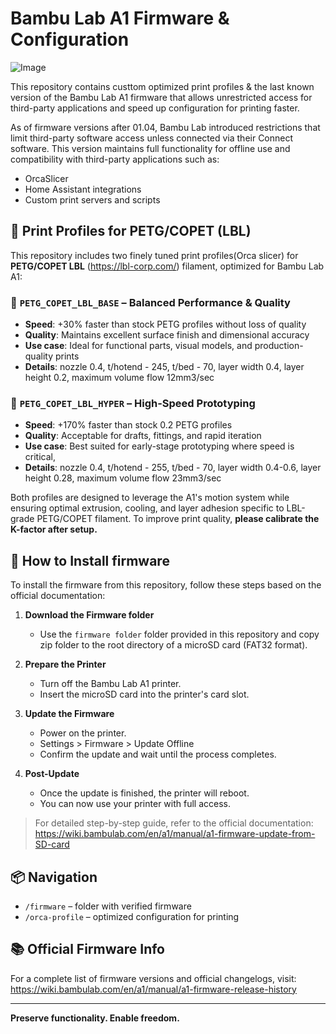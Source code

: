 # Bambu Lab A1 Firmware & Configuration

![Image](https://github.com/user-attachments/assets/5cec90d7-92d0-4cfe-87ec-663438edcd18)

This repository contains custtom optimized print profiles & the last known version of the Bambu Lab A1 firmware that allows unrestricted access for third-party applications and speed up configuration for printing faster.

As of firmware versions after 01.04, Bambu Lab introduced restrictions that limit third-party software access unless connected via their Connect software. This version maintains full functionality for offline use and compatibility with third-party applications such as:

- OrcaSlicer
- Home Assistant integrations
- Custom print servers and scripts

## 🎯 Print Profiles for PETG/COPET (LBL)

This repository includes two finely tuned print profiles(Orca slicer) for **PETG/COPET LBL** (https://lbl-corp.com/) filament, optimized for Bambu Lab A1:

### 🔹 `PETG_COPET_LBL_BASE` – Balanced Performance & Quality

- **Speed**: +30% faster than stock PETG profiles without loss of quality
- **Quality**: Maintains excellent surface finish and dimensional accuracy
- **Use case**: Ideal for functional parts, visual models, and production-quality prints
- **Details**: nozzle 0.4, t/hotend - 245, t/bed - 70, layer width 0.4, layer height 0.2, maximum volume flow 12mm3/sec

### 🔹 `PETG_COPET_LBL_HYPER` – High-Speed Prototyping

- **Speed**: +170% faster than stock 0.2 PETG profiles
- **Quality**: Acceptable for drafts, fittings, and rapid iteration
- **Use case**: Best suited for early-stage prototyping where speed is critical,
- **Details**: nozzle 0.4, t/hotend - 255, t/bed - 70, layer width 0.4-0.6, layer height 0.28, maximum volume flow 23mm3/sec

Both profiles are designed to leverage the A1's motion system while ensuring optimal extrusion, cooling, and layer adhesion specific to LBL-grade PETG/COPET filament.
To improve print quality, **please calibrate the K-factor after setup.**

## 🔧 How to Install firmware

To install the firmware from this repository, follow these steps based on the official documentation:

1. **Download the Firmware folder**

   - Use the `firmware folder` folder provided in this repository and copy zip folder to the root directory of a microSD card (FAT32 format).

2. **Prepare the Printer**

   - Turn off the Bambu Lab A1 printer.
   - Insert the microSD card into the printer's card slot.

3. **Update the Firmware**

   - Power on the printer.
   - Settings > Firmware > Update Offline
   - Confirm the update and wait until the process completes.

4. **Post-Update**
   - Once the update is finished, the printer will reboot.
   - You can now use your printer with full access.

> For detailed step-by-step guide, refer to the official documentation:
> https://wiki.bambulab.com/en/a1/manual/a1-firmware-update-from-SD-card

## 📦 Navigation

- `/firmware` – folder with verified firmware
- `/orca-profile` – optimized configuration for printing

## 📚 Official Firmware Info

For a complete list of firmware versions and official changelogs, visit:
https://wiki.bambulab.com/en/a1/manual/a1-firmware-release-history

---

**Preserve functionality. Enable freedom.**
